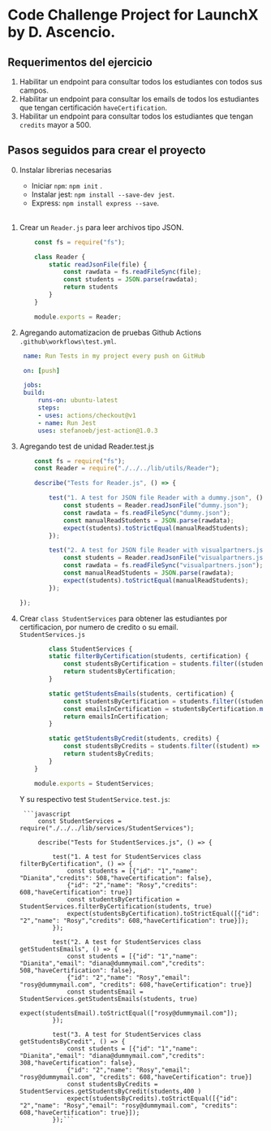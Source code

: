 # Code Challenge Project for LaunchX by D. Ascencio.

## Requerimentos del ejercicio 

1. Habilitar un endpoint para consultar todos los estudiantes con todos sus campos.
2. Habilitar un endpoint para consultar los emails de todos los estudiantes que tengan certificación `haveCertification`.
3. Habilitar un endpoint para consultar todos los estudiantes que tengan `credits` mayor a 500.

## Pasos seguidos para crear el proyecto

0. Instalar librerias necesarias
   
    * Iniciar `npm`: `npm init` .
    * Instalar jest: `npm install --save-dev jest`. 
    * Express: ``npm install express --save``. <br> <br>

1. Crear un `Reader.js` para leer archivos tipo JSON.
   
    ```javascript
        const fs = require("fs");

        class Reader {
            static readJsonFile(file) {
                const rawdata = fs.readFileSync(file);
                const students = JSON.parse(rawdata);
                return students
            }
        }

        module.exports = Reader;

    ```

2. Agregando automatizacion de pruebas Github Actions `.github\workflows\test.yml`.
   ``` yml
    name: Run Tests in my project every push on GitHub

    on: [push]

    jobs:
    build:
        runs-on: ubuntu-latest
        steps:
        - uses: actions/checkout@v1
        - name: Run Jest
        uses: stefanoeb/jest-action@1.0.3
   ```

3. Agregando test de unidad Reader.test.js
    ```javascript
        const fs = require("fs");
        const Reader = require("./../../lib/utils/Reader");

        describe("Tests for Reader.js", () => {

            test("1. A test for JSON file Reader with a dummy.json", () => {
                const students = Reader.readJsonFile("dummy.json");
                const rawdata = fs.readFileSync("dummy.json");
                const manualReadStudents = JSON.parse(rawdata);
                expect(students).toStrictEqual(manualReadStudents);
            });

            test("2. A test for JSON file Reader with visualpartners.json", () => {
                const students = Reader.readJsonFile("visualpartners.json");
                const rawdata = fs.readFileSync("visualpartners.json");
                const manualReadStudents = JSON.parse(rawdata);
                expect(students).toStrictEqual(manualReadStudents);
            });

    });

    ```

4. Crear ``class StudentServices`` para obtener las estudiantes por certificacion, por numero de credito o su email. <br>
   `StudentServices.js`
    ```javascript
            class StudentServices {
            static filterByCertification(students, certification) {
                const studentsByCertification = students.filter((student) => student.haveCertification == certification);
                return studentsByCertification;
            }

            static getStudentsEmails(students, certification) {
                const studentsByCertification = students.filter((student) => student.haveCertification == certification);
                const emailsInCertification = studentsByCertification.map((student) => student.email);    
                return emailsInCertification;
            }

            static getStudentsByCredit(students, credits) {
                const studentsByCredits = students.filter((student) => student.credits > credits);
                return studentsByCredits;
            }
        }

        module.exports = StudentServices;
    ```
    Y su respectivo test `StudentService.test.js`:

        ```javascript
            const StudentServices = require("./../../lib/services/StudentServices");

            describe("Tests for StudentServices.js", () => {

                test("1. A test for StudentServices class filterByCertification", () => {
                    const students = [{"id": "1","name": "Dianita","credits": 508,"haveCertification": false}, 
                    {"id": "2","name": "Rosy","credits": 608,"haveCertification": true}]
                    const studentsByCertification = StudentServices.filterByCertification(students, true)
                    expect(studentsByCertification).toStrictEqual([{"id": "2","name": "Rosy","credits": 608,"haveCertification": true}]);
                });

                test("2. A test for StudentServices class getStudentsEmails", () => {
                    const students = [{"id": "1","name": "Dianita","email": "diana@dummymail.com","credits": 508,"haveCertification": false}, 
                    {"id": "2","name": "Rosy","email": "rosy@dummymail.com", "credits": 608,"haveCertification": true}]
                    const studentsEmail = StudentServices.getStudentsEmails(students, true)
                    expect(studentsEmail).toStrictEqual(["rosy@dummymail.com"]);
                });

                test("3. A test for StudentServices class getStudentsByCredit", () => {
                    const students = [{"id": "1","name": "Dianita","email": "diana@dummymail.com","credits": 308,"haveCertification": false}, 
                    {"id": "2","name": "Rosy","email": "rosy@dummymail.com", "credits": 608,"haveCertification": true}]
                    const studentsByCredits = StudentServices.getStudentsByCredit(students,400 )
                    expect(studentsByCredits).toStrictEqual([{"id": "2","name": "Rosy","email": "rosy@dummymail.com", "credits": 608,"haveCertification": true}]);
                });```


